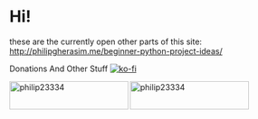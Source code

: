 # Hi!
these are the currently open other parts of this site:
http://philipgherasim.me/beginner-python-project-ideas/

Donations And Other Stuff
[![ko-fi](https://ko-fi.com/img/githubbutton_sm.svg)](https://ko-fi.com/J3J0FQAI7)
<p><a href="https://www.buymeacoffee.com/philip23334"> <img align="left" src="https://cdn.buymeacoffee.com/buttons/v2/default-yellow.png" height="50" width="210" alt="philip23334" /></a><a href="https://ko-fi.com/philip23334"> <img align="left" src="https://cdn.ko-fi.com/cdn/kofi3.png?v=3" height="50" width="210" alt="philip23334" /></a></p><br><br>
